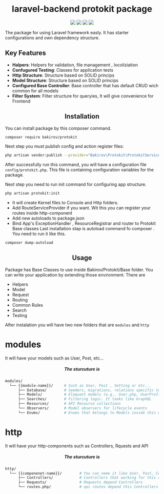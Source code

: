 <div align="center">
  <h1>laravel-backend protokit package</h1>
</div>

<div align="center">
  <img src="https://img.shields.io/packagist/dependency-v/bakirov/protokit/php">
  <img src="https://img.shields.io/packagist/dt/bakirov/protokit">
  <img src="https://img.shields.io/packagist/v/bakirov/protokit">
  <img src="https://img.shields.io/packagist/dt/bakirov/protokit">
</div>

The package for using Laravel framework easly. It has starter configurations and own dependency structure. 
## Key Features
- **Halpers**: Helpers for validation, file management , locoliziation
- **Confugured Testing**:  Classes for application tests
- **Http Structure**:  Structure based on SOLID princips
- **Model Structure**:  Structure based on SOLID princips
- **Configured Base Controller**:  Base controller that has default CRUD wich common for all models
- **Filter System**:  Filter structure for queryies, It will give convenience for Frontend

<div align="center">
  <h2>Installation</h2>
</div>

You can install package by this composer command.
```bash
composer require bakirov/protokit
```

Next step you must publish config and action register files:

```bash
php artisan vendor:publish --provider="Bakirov\Protokit\ProtokitServiceProvider"
```
After successfully run this command, you will have a configuration file `config/protokit.php`. This file is containing configuration variables for the package.

Next step you need to run init command for configuring app structure. 
```bash
php artisan protokit:init
```
- It will create Kernel files to Console and Http folders.
- Add RouteServiceProvider if you want. Wit this you can register your routes inside http-component
- Add new autoloads to package.json
- Bind App's ExceptionHandler , ResourceRegistrar and router to Protokit Base classes
Last installation stap is autoload command fo composer . You need to run it like this.
```bash
composer dump-autoload
```
<div align="center">
  <h2>Usage</h2>
</div>

Package has Base Classes to use inside Bakirov/Protokit/Base folder. You can write your application by extending those environment.
There are
- Helpers
- Model
- Request
- Routing
- Common Rules 
- Search
- Testing

After instalation you will have two new folders that are `modules` and `http`
# modules 
It will have your models such as User, Post, etc...
<div align="center">
  <h5>The sturcuture is</h5>
</div>

```bash
modules/
  └── {{module-name}}/     # Such as User, Post , Setting or etc...
      ├── Database/        # Seeders, migrations, relations specific to User
      ├── Models/          # Eloquent models (e.g., User.php, UserProfile,)
      ├── Searches/        # Filtering logic. It looks like GraphQL
      ├── Resources/       # API Resource collections
      └── Observers/       # Model observers for lifecycle events
      └── Enums/           # Enums that belongs to Models inside this modules. (e,g., GenderEnum, UserTypeEnum)
```

# http 
It will have your http-components  such as Controllers, Rquests and API
<div align="center">
  <h5>The sturcuture is</h5>
</div>

```bash
http/
  └── {{componenet-name}}/        # You can neme it like User, Post, Comment. Sometimes it depends to module.
      ├── Controllers/            # Controllers that working for this component.
      ├── Requests/               # Requests depend Controllers
      └── routes.php/             # api routes depend this Controllers
```

